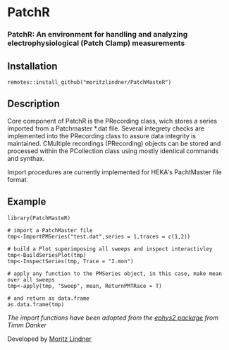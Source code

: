 # PatchR
### PatchR: An environment for handling and analyzing electrophysiological (Patch Clamp) measurements

## Installation
```{r}
remotes::install_github("moritzlindner/PatchMasteR")
```

## Description
Core component of PatchR is the PRecording class, wich stores a series imported from a Patchmaster *.dat file. Several integrety checks are implemented into the PRecording class to assure data integrity is maintained.
CMultiple recordings (PRecording) objects can be stored and processed within the PCollection class using mostly identical commands and synthax.

Import procedures are currently implemented for HEKA's PachtMaster file format.

## Example
```{r}
library(PatchMasteR)

# import a PatchMaster file
tmp<-ImportPMSeries("test.dat",series = 1,traces = c(1,2))

# build a Plot superimposing all sweeps and inspect interactivley
tmp<-BuildSeriesPlot(tmp)
tmp<-InspectSeries(tmp, Trace = "I.mon")

# apply any function to the PMSeries object, in this case, make mean over all sweeps
tmp<-apply(tmp, "Sweep", mean, ReturnPMTRace = T)

# and return as data.frame
as.data.frame(tmp)

```


*The import functions have been adopted from the [ephys2 package](https://github.com/tdanker/ephys2) from Timm Danker*

Developed by [Moritz Lindner](https://www.uni-marburg.de/en/fb20/departments/physiology/research/dominik-oliver-lab/research2/retinal-physiology-and-gene-therapy)
